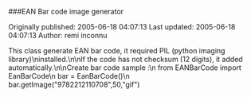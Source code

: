 ###EAN Bar code image generator

Originally published: 2005-06-18 04:07:13
Last updated: 2005-06-18 04:07:13
Author: remi inconnu

This class generate EAN bar code, it required PIL (python imaging library)\ninstalled.\n\nIf the code has not checksum (12 digits), it added automatically.\n\nCreate bar code sample :\n   from EANBarCode import EanBarCode\n   bar = EanBarCode()\n   bar.getImage("9782212110708",50,"gif")